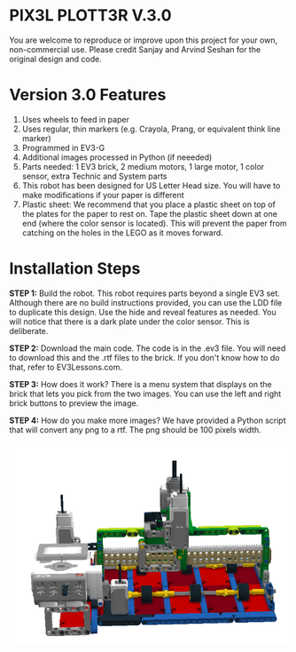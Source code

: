# PIX3L PLOTT3R V.3.0

You are welcome to reproduce or improve upon this project for your own, non-commercial use.  Please credit Sanjay and Arvind Seshan for the original design and code.

# Version 3.0 Features
1. Uses wheels to feed in paper
2. Uses regular, thin markers (e.g. Crayola, Prang, or equivalent think line marker)
3. Programmed in EV3-G
4. Additional images processed in Python (if neeeded)
5. Parts needed: 1 EV3 brick, 2 medium motors, 1 large motor, 1 color sensor, extra Technic and System parts
6. This robot has been designed for US Letter Head size. You will have to make modifications if your paper is different
7. Plastic sheet: We recommend that you place a plastic sheet on top of the plates for the paper to rest on. Tape the plastic sheet down at one end (where the color sensor is located). This will prevent the paper from catching on the holes in the LEGO as it moves forward.

# Installation Steps

**STEP 1:** Build the robot. This robot requires parts beyond a single EV3 set. Although there are no build instructions provided, you can use the LDD file to duplicate this design. Use the hide and reveal features as needed. You will notice that there is a dark plate under the color sensor. This is deliberate.

**STEP 2:** Download the main code. The code is in the .ev3 file. You will need to download this and the .rtf files to the brick. If you don't know how to do that, refer to EV3Lessons.com.

**STEP 3:** How does it work? There is a menu system that displays on the brick that lets you pick from the two images. You can use the left and right brick buttons to preview the image.

**STEP 4:** How do you make more images? We have provided a Python script that will convert any png to a rtf. The png should be 100 pixels width.

![picture](Pix3lv3.png)
